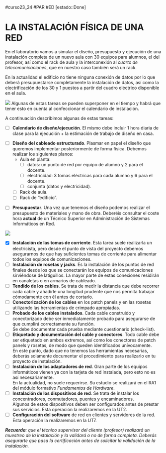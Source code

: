 #curso23_24 #PAR #ED [estado::Done]

# LA INSTALACIÓN FÍSICA DE UNA RED

En el laboratorio vamos a simular el diseño, presupuesto y ejecución de una instalación completa de un nuevo aula con 30 equipos para alumnos, el del profesor, así como el rack de aula y la interconexión al *cuarto de telecomunicaciones*, que en nuestro caso también será un rack.

En la actualidad el edificio no tiene ninguna conexión de datos por lo que deberá presupuestarse completamente la instalación de datos, así como la electrificación de los 30 y 1 puestos a partir del cuadro eléctrico disponible en el aula.

![](https://luiscastelar.duckdns.org/2023/assets/PAR/structured_cabling.png)
Algunas de estas tareas se pueden superponer en el tiempo y habrá que tener esto en cuenta al confeccionar el calendario de instalación. 

A continuación describimos algunas de estas tareas:

- [ ] **Calendario de diseño/ejecución**. El mismo debe incluir 1 hora diaria de clase para la ejecución + la estimación de trabajo de diseño en casa.
+ [ ] **Diseño del cableado estructurado**. Plasmar en papel el diseño que queremos implementar posteriormente de forma física. Debemos realizar los siguientes planos:
    * Aula en planta:
      * [ ] datos: un punto de red por equipo de alumno y 2 para el docente.
      * [ ] electricidad: 3 tomas eléctricas para cada alumno y 6 para el docente.
      * [ ] conjunta (datos y electricidad).
    * [ ] Rack de aula.
    * [ ] Rack de “edificio”.
  
- [ ] **Presupuestar**. Una vez que tenemos el diseño podemos realizar el presupuesto de materiales y mano de obra. Deberéis consultar el coste hora **actual** de un Técnico Superior en Administración de Sistemas Informáticos en Red.

![](https://luiscastelar.duckdns.org/2023/assets/PAR/flujo_de_trabajo.png)

- [x] **Instalación de las tomas de corriente**. Esta tarea suele realizarla un electricista, pero desde el punto de vista del proyecto debemos asegurarnos de que hay suficientes tomas de corriente para alimentar todos los equipos de comunicaciones.
- [ ] **Instalación de rosetas y jacks**. Es la instalación de los puntos de red finales desde los que se conectarán los equipos de comunicaciones sirviéndose de latiguillos. La mayor parte de estas
    conexiones residirán en canaletas o en armarios de cableado.
- [ ] **Tendido de los cables**. Se trata de medir la distancia que debe recorrer cada cable y añadirle una longitud prudente que nos permita trabajar cómodamente con él antes de cortarlo.    
- [ ] **Conectorización de los cables** en los patch panels y en las rosetas utilizando las herramientas de crimpado apropiadas. 
- [ ] **Probado de los cables instalados**. Cada cable construido y conectorizado debe ser inmediatamente probado para asegurarse de que cumplirá correctamente su función. \
      Se debe documentar cada prueba mediante cuestionario (check-list). 
- [ ] **Etiquetado y documentación del cable y conectores**. Todo cable debe ser etiquetado en ambos extremos, así como los conectores de patch panels y rosetas, de modo que queden identificados unívocamente. \
      En este punto, dado que no tenemos las herramientas necesarias, deberás solamente documentar el procedimiento para realizarlo en tu proyecto de instalación.
- [ ] **Instalación de los adaptadores de red**. Gran parte de los equipos informáticos vienen ya con la tarjeta de red instalada, pero esto no es así necesariamente. \
      En la actualidad, no suele requerirse. Su estudio se realizará en el RA1 del módulo formativo *Fundamentos de Hardware*.
- [ ] **Instalación de los dispositivos de red**. Se trata de instalar los concentradores, conmutadores, puentes y encaminadores. \
      Algunos de estos dispositivos deben ser configurados antes de prestar sus servicios. Esta operación la realizaremos en la UT2.
- [ ] **Configuración del software** de red en clientes y servidores de la red. Esta operación la realizaremos en la UT7.

***Recuerda**: que el técnico supervisor del cliente (profesor) realizará un muestreo de la instalación y la validará o no de forma completa. Deberás asegurarte que pasa la certificación antes de solicitar la validación de la instalación.* 